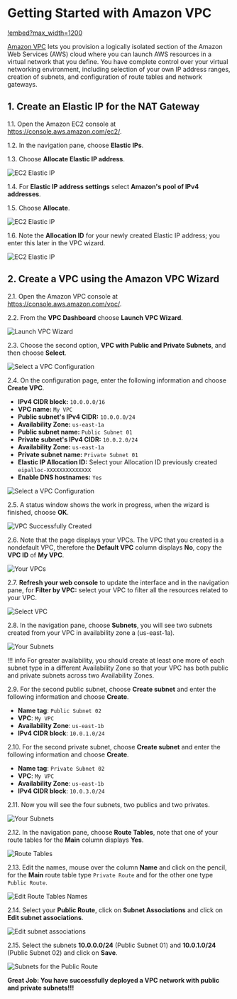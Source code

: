 # Getting Started with Amazon VPC

[!embed?max_width=1200](https://www.youtube.com/watch?v=t7keOHhYYE0)

[Amazon VPC](https://aws.amazon.com/vpc/) lets you provision a logically isolated section of the Amazon Web Services (AWS) cloud where you can launch AWS resources in a virtual network that you define. You have complete control over your virtual networking environment, including selection of your own IP address ranges, creation of subnets, and configuration of route tables and network gateways.

## 1. Create an Elastic IP for the NAT Gateway

1.1\. Open the Amazon EC2 console at https://console.aws.amazon.com/ec2/.

1.2\. In the navigation pane, choose **Elastic IPs**.

1.3\. Choose **Allocate Elastic IP address**.

![EC2 Elastic IP](images/ec2-eip.png)

1.4\. For **Elastic IP address settings** select **Amazon's pool of IPv4 addresses**.

1.5\. Choose **Allocate**.

![EC2 Elastic IP](images/ec2-eip-allocate.png)

1.6\. Note the **Allocation ID** for your newly created Elastic IP address; you enter this later in the VPC wizard.

![EC2 Elastic IP](images/ec2-my-ip.png)

## 2. Create a VPC using the Amazon VPC Wizard

2.1\. Open the Amazon VPC console at https://console.aws.amazon.com/vpc/.

2.2\. From the **VPC Dashboard** choose **Launch VPC Wizard**.

![Launch VPC Wizard](images/launch-vpc-wizard.png)

2.3\. Choose the second option, **VPC with Public and Private Subnets**, and then choose **Select**.

![Select a VPC Configuration](images/select-wizard.png)

2.4\. On the configuration page, enter the following information and choose **Create VPC**.

* **IPv4 CIDR block:** `10.0.0.0/16`
* **VPC name:** `My VPC`
* **Public subnet's IPv4 CIDR:** `10.0.0.0/24`
* **Availability Zone:** `us-east-1a`
* **Public subnet name:** `Public Subnet 01`
* **Private subnet's IPv4 CIDR:** `10.0.2.0/24`
* **Availability Zone:** `us-east-1a`
* **Private subnet name:** `Private Subnet 01`
* **Elastic IP Allocation ID:** Select your Allocation ID previously created `eipalloc-XXXXXXXXXXXXXX`
* **Enable DNS hostnames:** `Yes`

![Select a VPC Configuration](images/public-private-wizard.png)

2.5\. A status window shows the work in progress, when the wizard is finished, choose **OK**.

![VPC Successfully Created](images/vpc-created.png)

2.6\. Note that the page displays your VPCs. The VPC that you created is a nondefault VPC, therefore the **Default VPC** column displays **No**, copy the **VPC ID** of **My VPC**.

![Your VPCs](images/vpc-list.png)

2.7\. **Refresh your web console** to update the interface and in the navigation pane, for **Filter by VPC:** select your VPC to filter all the resources related to your VPC.

![Select VPC](images/vpc-select-vpc.png)

2.8\. In the navigation pane, choose **Subnets**, you will see two subnets created from your VPC in availability zone a (us-east-1a).

![Your Subnets](images/vpc-two-subnets.png)

!!! info
    For greater availability, you should create at least one more of each subnet type in a different Availability Zone so that your VPC has both public and private subnets across two Availability Zones.

2.9\. For the second public subnet, choose **Create subnet** and enter the following information and choose **Create**.

* **Name tag**: `Public Subnet 02`
* **VPC**: `My VPC`
* **Availability Zone**: `us-east-1b`
* **IPv4 CIDR block**: `10.0.1.0/24`

2.10\. For the second private subnet, choose **Create subnet** and enter the following information and choose **Create**.

* **Name tag**: `Private Subnet 02`
* **VPC**: `My VPC`
* **Availability Zone**: `us-east-1b`
* **IPv4 CIDR block**: `10.0.3.0/24`

2.11\. Now you will see the four subnets, two publics and two privates.

![Your Subnets](images/vpc-subnets.png)

2.12\. In the navigation pane, choose **Route Tables**, note that one of your route tables for the **Main** column displays **Yes**.

![Route Tables](images/vpc-route-tables.png)

2.13\. Edit the names, mouse over the column **Name** and click on the pencil, for the **Main** route table type `Private Route` and for the other one type `Public Route`.

![Edit Route Tables Names](images/vpc-route-tables-names.png)

2.14\. Select your **Public Route**, click on **Subnet Associations** and click on **Edit subnet associations**.

![Edit subnet associations](images/vpc-edit-subnets-assoc.png)

2.15\. Select the subnets **10.0.0.0/24** (Public Subnet 01) and **10.0.1.0/24** (Public Subnet 02) and click on **Save**.

![Subnets for the Public Route](images/route-edit-subnets.png)

**Great Job: You have successfully deployed a VPC network with public and private subnets!!!**